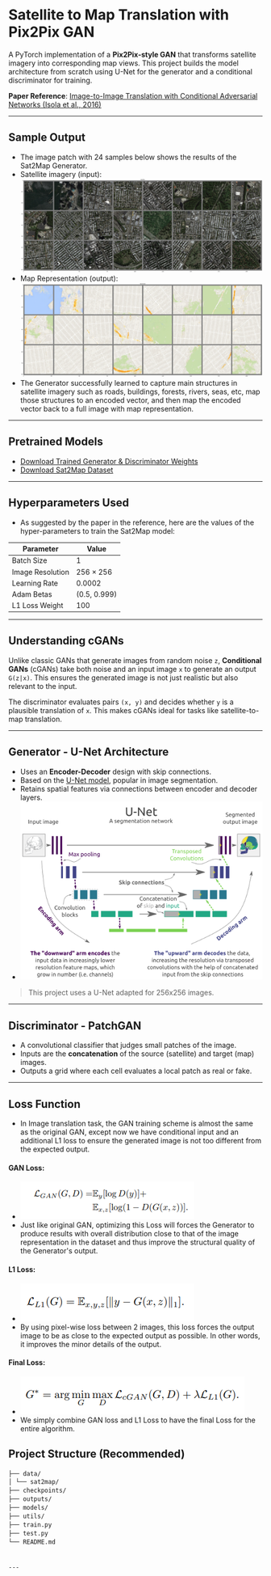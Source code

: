 #  Satellite to Map Translation with Pix2Pix GAN

A PyTorch implementation of a **Pix2Pix-style GAN** that transforms satellite imagery into corresponding map views. This project builds the model architecture from scratch using U-Net for the generator and a conditional discriminator for training.

**Paper Reference**: [Image-to-Image Translation with Conditional Adversarial Networks (Isola et al., 2016)](https://arxiv.org/abs/1611.07004)

---

## Sample Output

- The image patch with 24 samples below shows the results of the Sat2Map Generator.
- Satellite imagery (input):
![Satellite imagery (input)](Images/sat_imgs.png) <!-- Replace with actual image path -->
- Map Representation (output):
![Map Representation (output)](Images/map_imgs.png)
- The Generator successfully learned to capture main structures in satellite imagery such as roads, buildings, forests, rivers, seas, etc, map those structures to an encoded vector, and then map the encoded vector back to a full image with map representation.

---

##  Pretrained Models

- [Download Trained Generator & Discriminator Weights](#)
- [Download Sat2Map Dataset](#)

---

## Hyperparameters Used
- As suggested by the paper in the reference, here are the values of the hyper-parameters to train the Sat2Map model:

| Parameter         | Value        |
|------------------|--------------|
| Batch Size       | 1            |
| Image Resolution | 256 × 256    |
| Learning Rate    | 0.0002       |
| Adam Betas       | (0.5, 0.999) |
| L1 Loss Weight   | 100          |

---

## Understanding cGANs

Unlike classic GANs that generate images from random noise `z`, **Conditional GANs** (cGANs) take both noise and an input image `x` to generate an output `G(z|x)`. This ensures the generated image is not just realistic but also relevant to the input.

The discriminator evaluates pairs `(x, y)` and decides whether `y` is a plausible translation of `x`. This makes cGANs ideal for tasks like satellite-to-map translation.

---

## Generator - U-Net Architecture

- Uses an **Encoder-Decoder** design with skip connections.
- Based on the [U-Net model](https://arxiv.org/abs/1505.04597), popular in image segmentation.
- Retains spatial features via connections between encoder and decoder layers.
- ![U-NET architecture (output)](Images/U-NET.png)

> This project uses a U-Net adapted for 256x256 images.

---

## Discriminator - PatchGAN

- A convolutional classifier that judges small patches of the image.
- Inputs are the **concatenation** of the source (satellite) and target (map) images.
- Outputs a grid where each cell evaluates a local patch as real or fake.

---
## Loss Function

- In Image translation task, the GAN training scheme is almost the same as the original GAN, except now we have conditional input and an additional L1 loss to ensure the generated image is not too different from the expected output.
#### GAN Loss:
- ![GAN LOss function](Images/GAN_loss.png)
- Just like original GAN, optimizing this Loss will forces the Generator to produce results with overall distribution close to that of the image representation in the dataset and thus improve the structural quality of the Generator's output.
#### L1 Loss:
- ![L1 Loss function](Images/L1_loss.png)
- By using pixel-wise loss between 2 images, this loss forces the output image to be as close to the expected output as possible. In other words, it improves the minor details of the output.
#### Final Loss:
- ![TOTAL loss function](Images/total_loss.png)
- We simply combine GAN loss and L1 Loss to have the final Loss for the entire algorithm.


## Project Structure (Recommended)
```bash
├── data/
│ └── sat2map/
├── checkpoints/
├── outputs/
├── models/
├── utils/
├── train.py
├── test.py
└── README.md


---
